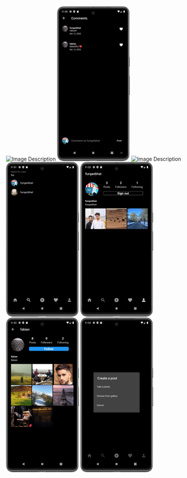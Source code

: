 <img src="feed.png" alt="Image Description" width="200"/> <img src="comments.png" alt="Image Description" width="200"/> <img src="search_screen.png" alt="Image Description" width="200"/> <img src="search_user.png" alt="Image Description" width="200"/> <img src="my_profile.png" alt="Image Description" width="200"/> <img src="other_user_profile.png" alt="Image Description" width="200"/> <img src="create_post.png" alt="Image Description" width="200"/> 
